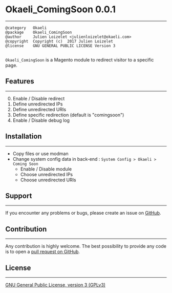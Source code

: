 # Okaeli_ComingSoon 0.0.1
----------------------

```
@category   Okaeli  
@package    Okaeli_ComingSoon  
@author     Julien Loizelet <julienloizelet@okaeli.com>  
@copyright  Copyright (c)  2017 Julien Loizelet  
@license    GNU GENERAL PUBLIC LICENSE Version 3
  
```

`Okaeli_ComingSoon` is a Magento module to redirect visitor to a specific page.

## Features
-----------

0. Enable / Disable redirect
0. Define unredirected IPs
0. Define unredirected URIs
0. Define specific redirection (default is "comingsoon")
0. Enable / Disable debug log


## Installation 
---------------

* Copy files or use modman
* Change system config data in back-end : `System Config > Okaeli > Coming Soon`
    * Enable / Disable module
    * Choose unredirected IPs
    * Choose unredirected URIs
    
## Support
---------------
If you encounter any problems or bugs, please create an issue on
[GitHub](https://github.com/julienloizelet/magento-comingsoon/issues).

## Contribution
---------------
Any contribution is highly welcome. The best possibility to provide any code is to open
a [pull request on GitHub](https://help.github.com/articles/using-pull-requests).

## License
---------------
[GNU General Public License, version 3 (GPLv3)](http://opensource.org/licenses/gpl-3.0)